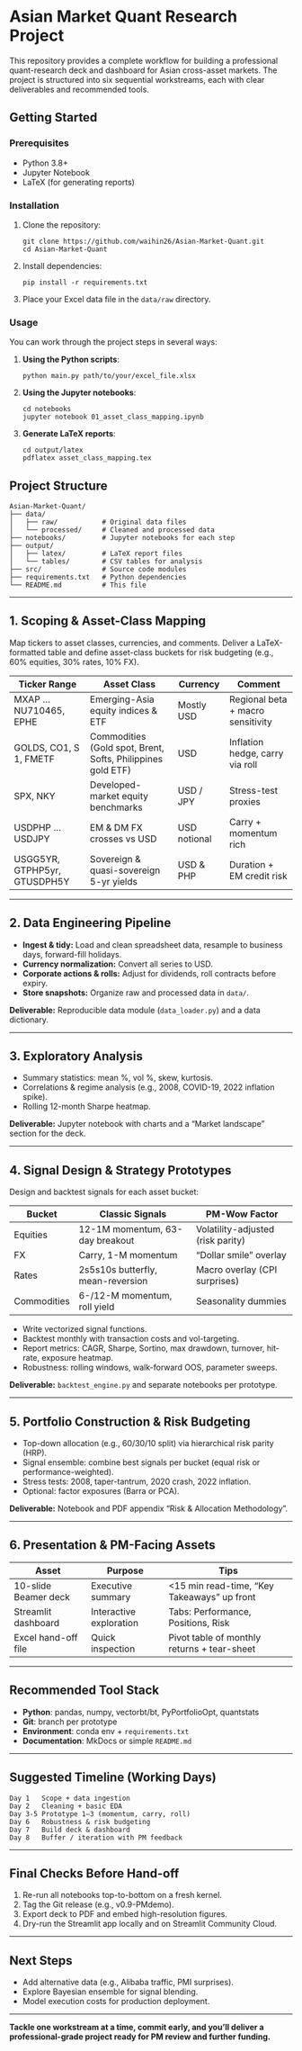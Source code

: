 # Asian Market Quant Research Project

This repository provides a complete workflow for building a professional quant-research deck and dashboard for Asian cross-asset markets. The project is structured into six sequential workstreams, each with clear deliverables and recommended tools.

## Getting Started

### Prerequisites

- Python 3.8+
- Jupyter Notebook
- LaTeX (for generating reports)

### Installation

1. Clone the repository:

   ```
   git clone https://github.com/waihin26/Asian-Market-Quant.git
   cd Asian-Market-Quant
   ```

2. Install dependencies:

   ```
   pip install -r requirements.txt
   ```

3. Place your Excel data file in the `data/raw` directory.

### Usage

You can work through the project steps in several ways:

1. **Using the Python scripts**:

   ```
   python main.py path/to/your/excel_file.xlsx
   ```

2. **Using the Jupyter notebooks**:

   ```
   cd notebooks
   jupyter notebook 01_asset_class_mapping.ipynb
   ```

3. **Generate LaTeX reports**:
   ```
   cd output/latex
   pdflatex asset_class_mapping.tex
   ```

## Project Structure

```
Asian-Market-Quant/
├── data/
│   ├── raw/           # Original data files
│   └── processed/     # Cleaned and processed data
├── notebooks/         # Jupyter notebooks for each step
├── output/
│   ├── latex/         # LaTeX report files
│   └── tables/        # CSV tables for analysis
├── src/               # Source code modules
├── requirements.txt   # Python dependencies
└── README.md          # This file
```

---

## 1. Scoping & Asset-Class Mapping

Map tickers to asset classes, currencies, and comments. Deliver a LaTeX-formatted table and define asset-class buckets for risk budgeting (e.g., 60% equities, 30% rates, 10% FX).

| Ticker Range                 | Asset Class                                                 | Currency     | Comment                           |
| ---------------------------- | ----------------------------------------------------------- | ------------ | --------------------------------- |
| MXAP … NU710465, EPHE        | Emerging-Asia equity indices & ETF                          | Mostly USD   | Regional beta + macro sensitivity |
| GOLDS, CO1, S 1, FMETF       | Commodities (Gold spot, Brent, Softs, Philippines gold ETF) | USD          | Inflation hedge, carry via roll   |
| SPX, NKY                     | Developed-market equity benchmarks                          | USD / JPY    | Stress-test proxies               |
| USDPHP … USDJPY              | EM & DM FX crosses vs USD                                   | USD notional | Carry + momentum rich             |
| USGG5YR, GTPHP5yr, GTUSDPH5Y | Sovereign & quasi-sovereign 5-yr yields                     | USD & PHP    | Duration + EM credit risk         |

---

## 2. Data Engineering Pipeline

- **Ingest & tidy:** Load and clean spreadsheet data, resample to business days, forward-fill holidays.
- **Currency normalization:** Convert all series to USD.
- **Corporate actions & rolls:** Adjust for dividends, roll contracts before expiry.
- **Store snapshots:** Organize raw and processed data in `data/`.

**Deliverable:** Reproducible data module (`data_loader.py`) and a data dictionary.

---

## 3. Exploratory Analysis

- Summary statistics: mean %, vol %, skew, kurtosis.
- Correlations & regime analysis (e.g., 2008, COVID-19, 2022 inflation spike).
- Rolling 12-month Sharpe heatmap.

**Deliverable:** Jupyter notebook with charts and a “Market landscape” section for the deck.

---

## 4. Signal Design & Strategy Prototypes

Design and backtest signals for each asset bucket:

| Bucket      | Classic Signals                   | PM-Wow Factor                     |
| ----------- | --------------------------------- | --------------------------------- |
| Equities    | 12-1M momentum, 63-day breakout   | Volatility-adjusted (risk parity) |
| FX          | Carry, 1-M momentum               | “Dollar smile” overlay            |
| Rates       | 2s5s10s butterfly, mean-reversion | Macro overlay (CPI surprises)     |
| Commodities | 6-/12-M momentum, roll yield      | Seasonality dummies               |

- Write vectorized signal functions.
- Backtest monthly with transaction costs and vol-targeting.
- Report metrics: CAGR, Sharpe, Sortino, max drawdown, turnover, hit-rate, exposure heatmap.
- Robustness: rolling windows, walk-forward OOS, parameter sweeps.

**Deliverable:** `backtest_engine.py` and separate notebooks per prototype.

---

## 5. Portfolio Construction & Risk Budgeting

- Top-down allocation (e.g., 60/30/10 split) via hierarchical risk parity (HRP).
- Signal ensemble: combine best signals per bucket (equal risk or performance-weighted).
- Stress tests: 2008, taper-tantrum, 2020 crash, 2022 inflation.
- Optional: factor exposures (Barra or PCA).

**Deliverable:** Notebook and PDF appendix “Risk & Allocation Methodology”.

---

## 6. Presentation & PM-Facing Assets

| Asset                | Purpose                 | Tips                                        |
| -------------------- | ----------------------- | ------------------------------------------- |
| 10-slide Beamer deck | Executive summary       | <15 min read-time, “Key Takeaways” up front |
| Streamlit dashboard  | Interactive exploration | Tabs: Performance, Positions, Risk          |
| Excel hand-off file  | Quick inspection        | Pivot table of monthly returns + tear-sheet |

---

## Recommended Tool Stack

- **Python**: pandas, numpy, vectorbt/bt, PyPortfolioOpt, quantstats
- **Git**: branch per prototype
- **Environment**: conda env + `requirements.txt`
- **Documentation**: MkDocs or simple `README.md`

---

## Suggested Timeline (Working Days)

```
Day 1   Scope + data ingestion
Day 2   Cleaning + basic EDA
Day 3-5 Prototype 1–3 (momentum, carry, roll)
Day 6   Robustness & risk budgeting
Day 7   Build deck & dashboard
Day 8   Buffer / iteration with PM feedback
```

---

## Final Checks Before Hand-off

1. Re-run all notebooks top-to-bottom on a fresh kernel.
2. Tag the Git release (e.g., v0.9-PMdemo).
3. Export deck to PDF and embed high-resolution figures.
4. Dry-run the Streamlit app locally and on Streamlit Community Cloud.

---

## Next Steps

- Add alternative data (e.g., Alibaba traffic, PMI surprises).
- Explore Bayesian ensemble for signal blending.
- Model execution costs for production deployment.

---

**Tackle one workstream at a time, commit early, and you’ll deliver a professional-grade project ready for PM review and further funding.**
